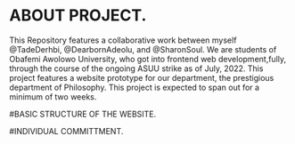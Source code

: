 # ABOUT PROJECT.
This Repository features a collaborative work between myself @TadeDerhbi, @DearbornAdeolu, and @SharonSoul. We are students of Obafemi Awolowo University, who got into frontend web development,fully, through the course of the ongoing ASUU strike as of July, 2022. This project features a website prototype for our department, the prestigious department of Philosophy. This project is expected to span out for a minimum of two weeks. 

#BASIC STRUCTURE OF THE WEBSITE.

#INDIVIDUAL COMMITTMENT.
